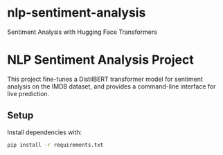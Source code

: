 # nlp-sentiment-analysis
Sentiment Analysis with Hugging Face Transformers
# NLP Sentiment Analysis Project

This project fine-tunes a DistilBERT transformer model for sentiment analysis on the IMDB dataset, and provides a command-line interface for live prediction.

## Setup

Install dependencies with:

```bash
pip install -r requirements.txt
